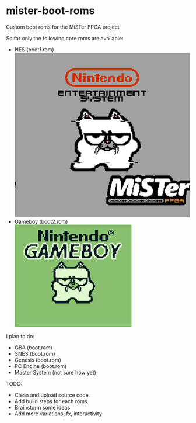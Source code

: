 # mister-boot-roms
Custom boot roms for the MiSTer FPGA project

So far only the following core roms are available:
- NES (boot1.rom)  
![NES](Images/NES.gif)
- Gameboy (boot2.rom)  
![Gameboy](Images/gameboy.gif)

I plan to do:
- GBA (boot.rom)
- SNES (boot.rom)
- Genesis (boot.rom)
- PC Engine (boot.rom)
- Master System (not sure how yet)

TODO:
- Clean and upload source code.
- Add build steps for each roms.
- Brainstorm some ideas
- Add more variations, fx, interactivity
